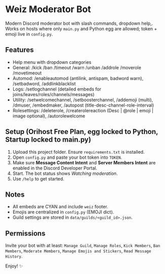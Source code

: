 # Weiz Moderator Bot 

Modern Discord moderator bot with slash commands, dropdown help,.
Works on hosts where only `main.py` and Python egg are allowed; token + emoji live in `config.py`.

## Features
- Help menu with dropdown categories
- General: /kick /ban /timeout /warn /unban /addrole /moverole /movetimeout
- Automod: /enableautomod (antilink, antispam, badword warn), /setbadword, /addlinkblacklist
- Logs: /setlogchannel (detailed embeds for joins/leaves/roles/channels/messages)
- Utility: /setwelcomechannel, /setboosterchannel, /addemoji (multi), /dmuser, /embedmaker, /autopost (title-desc-channel-role-interval)
- Rolesettings: /deleterole, /createrolereaction (Desc | @role | emoji | image optional), /autorolewelcome

## Setup (Orihost Free Plan, egg locked to Python, Startup locked to main.py)
1. Upload this project folder. Ensure `requirements.txt` is installed.
2. Open `config.py` and paste your bot token into `TOKEN`.
3. Make sure **Message Content Intent** and **Server Members Intent** are enabled in the Discord Developer Portal.
4. Start. The bot status shows *Watching moderation*.
5. Use `/help` to get started.

## Notes
- All embeds are CYAN and include `weiz` footer.
- Emojis are centralized in `config.py` (EMOJI dict).
- Guild settings are stored in `data/guilds/<guild_id>.json`.

## Permissions
Invite your bot with at least: `Manage Guild`, `Manage Roles`, `Kick Members`, `Ban Members`, `Moderate Members`, `Manage Emojis and Stickers`, `Read Message History`.

Enjoy! ✨
